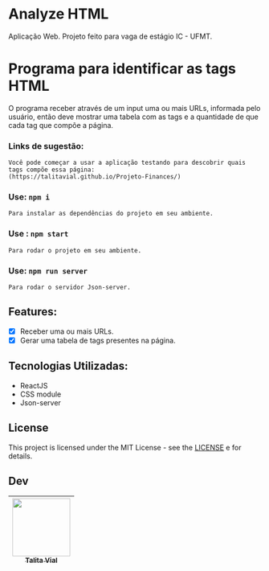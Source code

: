 # Analyze HTML
Aplicação Web.
Projeto feito para vaga de estágio IC - UFMT.
# Programa para identificar as tags HTML
O programa receber através de um input uma ou mais URLs, informada pelo usuário, então deve mostrar uma tabela com as tags e a quantidade de que cada tag que compõe a página. 

### Links de sugestão:
    Você pode começar a usar a aplicação testando para descobrir quais tags compõe essa página:
    (https://talitavial.github.io/Projeto-Finances/)
### Use: `npm i`

    Para instalar as dependências do projeto em seu ambiente.

### Use : `npm start`

    Para rodar o projeto em seu ambiente. 
### Use: `npm run server`

    Para rodar o servidor Json-server.

## Features:

- [X] Receber uma ou mais URLs.
- [x] Gerar uma tabela de tags presentes na página.

## Tecnologias Utilizadas:

 - ReactJS
 - CSS module
 - Json-server
## License
This project is licensed under the MIT License - see the [LICENSE](https://opensource.org/licenses/MIT) e for details.

## Dev
| [<img src="https://avatars.githubusercontent.com/u/84686692?s=400&u=0b65f703f6c3e4ba76839491f332402c331d99c7&v=4" width=115><br><sub>Talita Vial</sub>](https://github.com/TalitaVial)
| :---: | 
